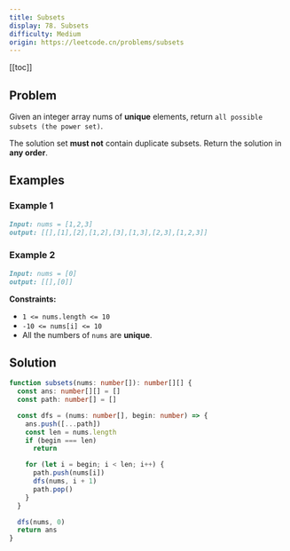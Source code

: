 ```yaml
---
title: Subsets
display: 78. Subsets
difficulty: Medium
origin: https://leetcode.cn/problems/subsets
---
```


[[toc]]

## Problem

Given an integer array nums of **unique** elements, return `all possible subsets (the power set)`.

The solution set **must not** contain duplicate subsets. Return the solution in **any order**.

## Examples

### Example 1

```md
Input: nums = [1,2,3]
output: [[],[1],[2],[1,2],[3],[1,3],[2,3],[1,2,3]]
```

### Example 2

```md
Input: nums = [0]
output: [[],[0]]
```

**Constraints:**

- `1 <= nums.length <= 10`
- `-10 <= nums[i] <= 10`
- All the numbers of `nums` are **unique**.

## Solution

```ts
function subsets(nums: number[]): number[][] {
  const ans: number[][] = []
  const path: number[] = []

  const dfs = (nums: number[], begin: number) => {
    ans.push([...path])
    const len = nums.length
    if (begin === len)
      return

    for (let i = begin; i < len; i++) {
      path.push(nums[i])
      dfs(nums, i + 1)
      path.pop()
    }
  }

  dfs(nums, 0)
  return ans
}
```

